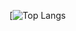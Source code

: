 [![Top Langs](https://github-readme-stats.vercel.app/api/top-langs/?username=Vicfred&theme=gruvbox&layout=compact)
